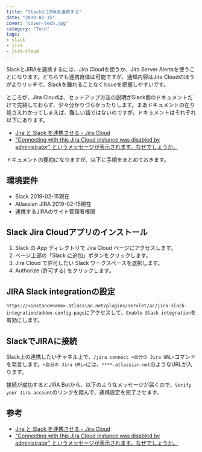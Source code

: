 ```yaml
---
title: "SlackとJIRAを連携する"
date: "2019-02-15"
cover: "cover-tech.jpg"
category: "Tech"
tags:
- slack
- jira
- jira-cloud
---
```


SlackとJIRAを連携するには、Jira Cloudを使うか、Jira Server Alertsを使うことになります。どちらでも連携自体は可能ですが、通知内容はJira Cloudのほうがよりリッチで、Slackを離れることなくIssueを把握しやすいです。

ところが、Jira Cloudは、セットアップ方法の説明がSlack側のドキュメントだけで完結しておらず、少々分かりづらかったりします。まあドキュメントの在り処さえわかってしまえば、難しい話ではないのですが。ドキュメントはそれぞれ以下にあります。

- [Jira と Slack を連携させる - Jira Cloud](https://get.slack.help/hc/ja/articles/218475657-Jira-%E3%81%A8-Slack-%E3%82%92%E9%80%A3%E6%90%BA%E3%81%95%E3%81%9B%E3%82%8B#jira-cloud-1)
- ["Connecting with this Jira Cloud instance was disabled by administrator" というメッセージが表示されます。なぜでしょうか。](https://ja.confluence.atlassian.com/jirasoftwarecloud/jira-cloud-for-slack-950819054.html#JiraCloudforSlack-WhyamIseeingthemessage%22ConnectingwiththisJiraCloudinstancewasdisabledbyadministrator%22?)

ドキュメントの要約になりますが、以下に手順をまとめておきます。


## 環境要件
- Slack 2019-02-15現在
- Atlassian JIRA 2019-02-15現在
- 連携するJIRAのサイト管理者権限


## Slack Jira Cloudアプリのインストール
1. Slack の App ディレクトリで Jira Cloud ページにアクセスします。
2. ページ上部の「Slack に追加」ボタンをクリックします。
3. Jira Cloud で許可したい Slack ワークスペースを選択します。
4. Authorize (許可する) をクリックします。


## JIRA Slack integrationの設定
`https://<instancename>.atlassian.net/plugins/servlet/ac/jira-slack-integration/addon-config-page`にアクセスして、`Enable Slack integration`を有効にします。


## SlackでJIRAに接続
Slack上の連携したいチャネル上で、`/jira connect <自分の Jira URL>`コマンドを発言します。`<自分の Jira URL>`には、`****.atlassian.net`のようなURLが入ります。

接続が成功するとJIRA Botから、以下のようなメッセージが届くので、`Verify your Jira account`のリンクを踏んで、連携設定を完了させます。


## 参考
- [Jira と Slack を連携させる - Jira Cloud](https://get.slack.help/hc/ja/articles/218475657-Jira-%E3%81%A8-Slack-%E3%82%92%E9%80%A3%E6%90%BA%E3%81%95%E3%81%9B%E3%82%8B#jira-cloud-1)
- ["Connecting with this Jira Cloud instance was disabled by administrator" というメッセージが表示されます。なぜでしょうか。](https://ja.confluence.atlassian.com/jirasoftwarecloud/jira-cloud-for-slack-950819054.html#JiraCloudforSlack-WhyamIseeingthemessage%22ConnectingwiththisJiraCloudinstancewasdisabledbyadministrator%22?)
